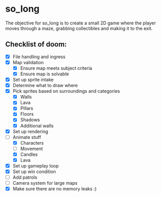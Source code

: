 # so_long
The objective for so_long is to create a small 2D game where the player moves
through a maze, grabbing collectibles and making it to the exit.

## Checklist of doom:
- [x] File handling and ingress
- [x] Map validation
  - [x] Ensure map meets subject criteria
  - [x] Ensure map is solvable
- [x] Set up sprite intake
- [x] Determine what to draw where
- [x] Pick sprites based on surroundings and categories
  - [x] Walls
  - [x] Lava
  - [x] Pillars
  - [x] Floors
  - [x] Shadows
  - [x] Additional walls
- [x] Set up rendering
- [ ] Animate stuff
  - [x] Characters
  - [ ] Movement
  - [x] Candles
  - [x] Lava
- [x] Set up gameplay loop
- [x] Set up win condition
- [ ] Add patrols
- [ ] Camera system for large maps
- [x] Make sure there are no memory leaks :)
